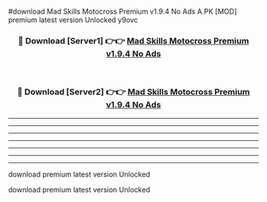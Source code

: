 #download Mad Skills Motocross Premium v1.9.4 No Ads A.PK [MOD] premium latest version Unlocked y9ovc 



<div align="center">
<h3>🔴 Download [Server1] 👉👉 <a href="https://download1apk.web.app/">Mad Skills Motocross Premium v1.9.4 No Ads</a></h3><br>

<h3>🔴 Download [Server2] 👉👉 <a href="https://download1apk.web.app/">Mad Skills Motocross Premium v1.9.4 No Ads</a></h3>
</div>





----------------------------------------------------------

----------------------------------------------------------

----------------------------------------------------------

----------------------------------------------------------

----------------------------------------------------------

----------------------------------------------------------

----------------------------------------------------------

download premium latest version Unlocked

download premium latest version Unlocked
